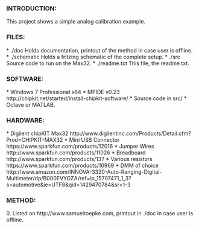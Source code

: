 <h3>INTRODUCTION:</h3>
This project shows a simple analog calibration example.

<h3>FILES:</h3>
* ./doc        Holds documentation, printout of the method in case user is offline.
* ./schematic  Holds a fritzing schematic of the complete setup.
* ./src        Source code to run on the Max32.
* ./readme.txt This file, the readme.txt.

<h3>SOFTWARE:</h3>
* Windows 7 Professional x64
* MPIDE v0.23                http://chipkit.net/started/install-chipkit-software/
* Source code in src/
* Octave or MATLAB.

<h3>HARDWARE:</h3>
* Digilent chipKIT Max32 http://www.digilentinc.com/Products/Detail.cfm?Prod=CHIPKIT-MAX32
* Mini USB Connector     https://www.sparkfun.com/products/12016
* Jumper Wires           http://www.sparkfun.com/products/11026
* Breadboard             http://www.sparkfun.com/products/137
* Various resistors      https://www.sparkfun.com/products/10969
* DMM of choice          http://www.amazon.com/INNOVA-3320-Auto-Ranging-Digital-Multimeter/dp/B000EVYGZA/ref=lp_15707471_1_3?s=automotive&ie=UTF8&qid=1429470784&sr=1-3

<h3>METHOD:</h3>
  0. Listed on http://www.samueltoepke.com, printout in ./doc in case user is offline.

